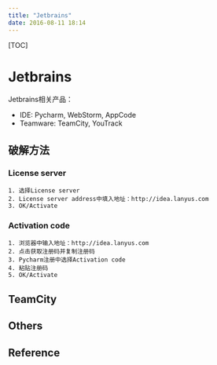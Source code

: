 ```yaml
---
title: "Jetbrains"
date: 2016-08-11 18:14
---
```


[TOC]

# Jetbrains #

Jetbrains相关产品：
* IDE: Pycharm, WebStorm, AppCode
* Teamware: TeamCity, YouTrack


## 破解方法 ##

### License server ###

    1. 选择License server
    2. License server address中填入地址：http://idea.lanyus.com
    3. OK/Activate

### Activation code ###

    1. 浏览器中输入地址：http://idea.lanyus.com
    2. 点击获取注册码并复制注册码
    3. Pycharm注册中选择Activation code
    4. 粘贴注册码
    5. OK/Activate


## TeamCity ##



## Others ##


## Reference ##



